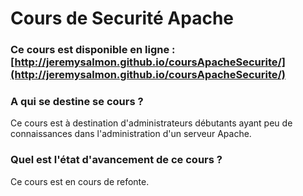 # Cours de Securité Apache

### Ce cours est disponible en ligne : [http://jeremysalmon.github.io/coursApacheSecurite/](http://jeremysalmon.github.io/coursApacheSecurite/)

### A qui se destine se cours ?

Ce cours est à destination d'administrateurs débutants ayant peu de connaissances dans l'administration d'un serveur Apache.

### Quel est l'état d'avancement de ce cours ?

Ce cours est en cours de refonte. 


